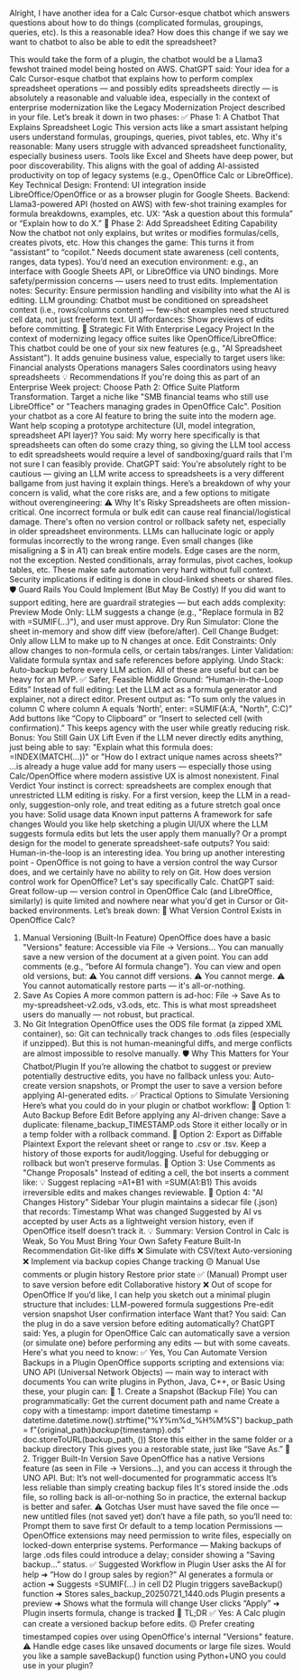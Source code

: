 Alright, I have another idea for a Calc Cursor-esque chatbot which answers questions about how to do things (complicated formulas, groupings, queries, etc). Is this a reasonable idea? How does this change if we say we want to chatbot to also be able to edit the spreadsheet?

This would take the form of a plugin, the chatbot would be a Llama3 fewshot trained model being hosted on AWS.
ChatGPT said:
Your idea for a Calc Cursor-esque chatbot that explains how to perform complex spreadsheet operations — and possibly edits spreadsheets directly — is absolutely a reasonable and valuable idea, especially in the context of enterprise modernization like the Legacy Modernization Project described in your file.
Let’s break it down in two phases:
✅ Phase 1: A Chatbot That Explains Spreadsheet Logic
This version acts like a smart assistant helping users understand formulas, groupings, queries, pivot tables, etc.
Why it's reasonable:
Many users struggle with advanced spreadsheet functionality, especially business users.
Tools like Excel and Sheets have deep power, but poor discoverability.
This aligns with the goal of adding AI-assisted productivity on top of legacy systems (e.g., OpenOffice Calc or LibreOffice).
Key Technical Design:
Frontend: UI integration inside LibreOffice/OpenOffice or as a browser plugin for Google Sheets.
Backend: Llama3-powered API (hosted on AWS) with few-shot training examples for formula breakdowns, examples, etc.
UX: “Ask a question about this formula” or “Explain how to do X.”
🚀 Phase 2: Add Spreadsheet Editing Capability
Now the chatbot not only explains, but writes or modifies formulas/cells, creates pivots, etc.
How this changes the game:
This turns it from “assistant” to “copilot.”
Needs document state awareness (cell contents, ranges, data types).
You’d need an execution environment: e.g., an interface with Google Sheets API, or LibreOffice via UNO bindings.
More safety/permission concerns — users need to trust edits.
Implementation notes:
Security: Ensure permission handling and visibility into what the AI is editing.
LLM grounding: Chatbot must be conditioned on spreadsheet context (i.e., rows/columns content) — few-shot examples need structured cell data, not just freeform text.
UI affordances: Show previews of edits before committing.
🌟 Strategic Fit With Enterprise Legacy Project
In the context of modernizing legacy office suites like OpenOffice/LibreOffice:
This chatbot could be one of your six new features (e.g., "AI Spreadsheet Assistant").
It adds genuine business value, especially to target users like:
Financial analysts
Operations managers
Sales coordinators using heavy spreadsheets
💡 Recommendations
If you're doing this as part of an Enterprise Week project:
Choose Path 2: Office Suite Platform Transformation.
Target a niche like "SMB financial teams who still use LibreOffice" or "Teachers managing grades in OpenOffice Calc".
Position your chatbot as a core AI feature to bring the suite into the modern age.
Want help scoping a prototype architecture (UI, model integration, spreadsheet API layer)?
You said:
My worry here specifically is that spreadsheets can often do some crazy thing, so giving the LLM tool access to edit spreadsheets would require a level of sandboxing/guard rails that I'm not sure I can feasibly provide.
ChatGPT said:
You're absolutely right to be cautious — giving an LLM write access to spreadsheets is a very different ballgame from just having it explain things.
Here’s a breakdown of why your concern is valid, what the core risks are, and a few options to mitigate without overengineering:
⚠️ Why It's Risky
Spreadsheets are often mission-critical.
One incorrect formula or bulk edit can cause real financial/logistical damage.
There's often no version control or rollback safety net, especially in older spreadsheet environments.
LLMs can hallucinate logic or apply formulas incorrectly to the wrong range.
Even small changes (like misaligning a $ in $A$1) can break entire models.
Edge cases are the norm, not the exception.
Nested conditionals, array formulas, pivot caches, lookup tables, etc.
These make safe automation very hard without full context.
Security implications if editing is done in cloud-linked sheets or shared files.
🛡️ Guard Rails You Could Implement (But May Be Costly)
If you did want to support editing, here are guardrail strategies — but each adds complexity:
Preview Mode Only: LLM suggests a change (e.g., "Replace formula in B2 with =SUMIF(...)"), and user must approve.
Dry Run Simulator: Clone the sheet in-memory and show diff view (before/after).
Cell Change Budget: Only allow LLM to make up to N changes at once.
Edit Constraints: Only allow changes to non-formula cells, or certain tabs/ranges.
Linter Validation: Validate formula syntax and safe references before applying.
Undo Stack: Auto-backup before every LLM action.
All of these are useful but can be heavy for an MVP.
✅ Safer, Feasible Middle Ground: “Human-in-the-Loop Edits”
Instead of full editing:
Let the LLM act as a formula generator and explainer, not a direct editor.
Present output as:
“To sum only the values in column C where column A equals ‘North’, enter:
=SUMIF(A:A, "North", C:C)”
Add buttons like “Copy to Clipboard” or “Insert to selected cell (with confirmation).”
This keeps agency with the user while greatly reducing risk.
Bonus: You Still Gain UX Lift
Even if the LLM never directly edits anything, just being able to say:
"Explain what this formula does: =INDEX(MATCH(…))"
or
"How do I extract unique names across sheets?"
...is already a huge value add for many users — especially those using Calc/OpenOffice where modern assistive UX is almost nonexistent.
Final Verdict
Your instinct is correct: spreadsheets are complex enough that unrestricted LLM editing is risky. For a first version, keep the LLM in a read-only, suggestion-only role, and treat editing as a future stretch goal once you have:
Solid usage data
Known input patterns
A framework for safe changes
Would you like help sketching a plugin UI/UX where the LLM suggests formula edits but lets the user apply them manually? Or a prompt design for the model to generate spreadsheet-safe outputs?
You said:
Human-in-the-loop is an interesting idea. You bring up another interesting point - OpenOffice is not going to have a version control the way Cursor does, and we certainly have no ability to rely on Git. How does version control work for OpenOffice? Let's say specifically Calc.
ChatGPT said:
Great follow-up — version control in OpenOffice Calc (and LibreOffice, similarly) is quite limited and nowhere near what you'd get in Cursor or Git-backed environments.
Let’s break down:
🧾 What Version Control Exists in OpenOffice Calc?
1. Manual Versioning (Built-In Feature)
OpenOffice does have a basic "Versions" feature:
Accessible via File → Versions…
You can manually save a new version of the document at a given point.
You can add comments (e.g., “before AI formula change”).
You can view and open old versions, but:
⚠️ You cannot diff versions.
⚠️ You cannot merge.
⚠️ You cannot automatically restore parts — it's all-or-nothing.
2. Save As Copies
A more common pattern is ad-hoc:
File → Save As to my-spreadsheet-v2.ods, v3.ods, etc.
This is what most spreadsheet users do manually — not robust, but practical.
3. No Git Integration
OpenOffice uses the ODS file format (a zipped XML container), so:
Git can technically track changes to .ods files (especially if unzipped).
But this is not human-meaningful diffs, and merge conflicts are almost impossible to resolve manually.
🛡️ Why This Matters for Your Chatbot/Plugin
If you’re allowing the chatbot to suggest or preview potentially destructive edits, you have no fallback unless you:
Auto-create version snapshots, or
Prompt the user to save a version before applying AI-generated edits.
✅ Practical Options to Simulate Versioning
Here’s what you could do in your plugin or chatbot workflow:
🔹 Option 1: Auto Backup Before Edit
Before applying any AI-driven change:
Save a duplicate: filename_backup_TIMESTAMP.ods
Store it either locally or in a temp folder with a rollback command.
🔹 Option 2: Export as Diffable Plaintext
Export the relevant sheet or range to .csv or .tsv.
Keep a history of those exports for audit/logging.
Useful for debugging or rollback but won’t preserve formulas.
🔹 Option 3: Use Comments as "Change Proposals"
Instead of editing a cell, the bot inserts a comment like:
💡 Suggest replacing =A1+B1 with =SUM(A1:B1)
This avoids irreversible edits and makes changes reviewable.
🔹 Option 4: "AI Changes History" Sidebar
Your plugin maintains a sidecar file (.json) that records:
Timestamp
What was changed
Suggested by AI vs accepted by user
Acts as a lightweight version history, even if OpenOffice itself doesn’t track it.
💡 Summary: Version Control in Calc is Weak, So You Must Bring Your Own Safety
Feature	Built-In	Recommendation
Git-like diffs	❌	Simulate with CSV/text
Auto-versioning	❌	Implement via backup copies
Change tracking	🟡 Manual	Use comments or plugin history
Restore prior state	✅ (Manual)	Prompt user to save version before edit
Collaborative history	❌	Out of scope for OpenOffice
If you’d like, I can help you sketch out a minimal plugin structure that includes:
LLM-powered formula suggestions
Pre-edit version snapshot
User confirmation interface
Want that?
You said:
Can the plug in do a save version before editing automatically?
ChatGPT said:
Yes, a plugin for OpenOffice Calc can automatically save a version (or simulate one) before performing any edits — but with some caveats.
Here's what you need to know:
✅ Yes, You Can Automate Version Backups in a Plugin
OpenOffice supports scripting and extensions via:
UNO API (Universal Network Objects) — main way to interact with documents
You can write plugins in Python, Java, C++, or Basic
Using these, your plugin can:
🔹 1. Create a Snapshot (Backup File)
You can programmatically:
Get the current document path and name
Create a copy with a timestamp:
import datetime
timestamp = datetime.datetime.now().strftime("%Y%m%d_%H%M%S")
backup_path = f"{original_path}_backup_{timestamp}.ods"
doc.storeToURL(backup_path, ())
Store this either in the same folder or a backup directory
This gives you a restorable state, just like “Save As.”
🔹 2. Trigger Built-In Version Save
OpenOffice has a native Versions feature (as seen in File → Versions…), and you can access it through the UNO API. But:
It’s not well-documented for programmatic access
It’s less reliable than simply creating backup files
It's stored inside the .ods file, so rolling back is all-or-nothing
So in practice, the external backup is better and safer.
⚠️ Gotchas
User must have saved the file once — new untitled files (not saved yet) don’t have a file path, so you’ll need to:
Prompt them to save first
Or default to a temp location
Permissions — OpenOffice extensions may need permission to write files, especially on locked-down enterprise systems.
Performance — Making backups of large .ods files could introduce a delay; consider showing a “Saving backup…” status.
✅ Suggested Workflow in Plugin
User asks the AI for help
➜ “How do I group sales by region?”
AI generates a formula or action
➜ Suggests =SUMIF(...) in cell D2
Plugin triggers saveBackup() function
➜ Stores sales_backup_20250721_1440.ods
Plugin presents a preview
➜ Shows what the formula will change
User clicks “Apply”
➜ Plugin inserts formula, change is tracked
🧪 TL;DR
✅ Yes: A Calc plugin can create a versioned backup before edits.
🟡 Prefer creating timestamped copies over using OpenOffice's internal "Versions" feature.
⚠️ Handle edge cases like unsaved documents or large file sizes.
Would you like a sample saveBackup() function using Python+UNO you could use in your plugin?
